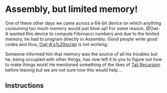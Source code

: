 # Assembly, but limited memory!

One of these other days we came across a 64-bit device on which anything consuming too much memory would just blow up! For some reason, @Owl-A wanted this device to compute Fibonacci numbers and due to the limited memory, he had to program directly in Assembly. Good people write good codes and thus, [Owl-A's%20script](src/fib.S) is not working. 

Someone informed him that memory was the source of all his troubles but he, being occupied with other things, has now left it to you to figure out how to make things work! He mentioned something of the likes of [Tail Recursion](https://en.wikipedia.org/wiki/Tail_call) before leaving but we are not sure how this would help...

## Instructions


